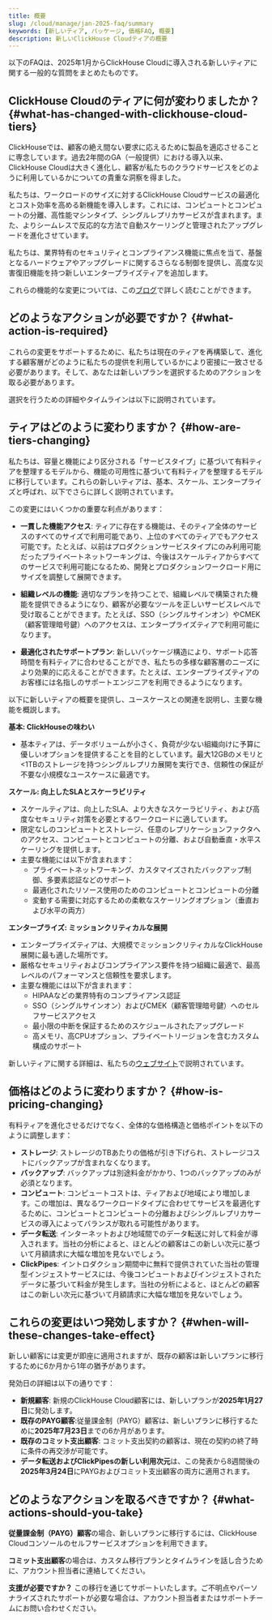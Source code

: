 ```yaml
---
title: 概要
slug: /cloud/manage/jan-2025-faq/summary
keywords: [新しいティア, パッケージ, 価格FAQ, 概要]
description: 新しいClickHouse Cloudティアの概要
---
```


以下のFAQは、2025年1月からClickHouse Cloudに導入される新しいティアに関する一般的な質問をまとめたものです。

## ClickHouse Cloudのティアに何が変わりましたか？ {#what-has-changed-with-clickhouse-cloud-tiers}

ClickHouseでは、顧客の絶え間ない要求に応えるために製品を適応させることに専念しています。過去2年間のGA（一般提供）における導入以来、ClickHouse Cloudは大きく進化し、顧客が私たちのクラウドサービスをどのように利用しているかについての貴重な洞察を得ました。

私たちは、ワークロードのサイズに対するClickHouse Cloudサービスの最適化とコスト効率を高める新機能を導入します。これには、コンピュートとコンピュートの分離、高性能マシンタイプ、シングルレプリカサービスが含まれます。また、よりシームレスで反応的な方法で自動スケーリングと管理されたアップグレードを進化させています。

私たちは、業界特有のセキュリティとコンプライアンス機能に焦点を当て、基盤となるハードウェアやアップグレードに関するさらなる制御を提供し、高度な災害復旧機能を持つ新しいエンタープライズティアを追加します。

これらの機能的な変更については、この[ブログ](https://clickhouse.com/blog/evolution-of-clickhouse-cloud-new-features-superior-performance-tailored-offerings)で詳しく読むことができます。

## どのようなアクションが必要ですか？ {#what-action-is-required}

これらの変更をサポートするために、私たちは現在のティアを再構築して、進化する顧客層がどのように私たちの提供を利用しているかにより密接に一致させる必要があります。そして、あなたは新しいプランを選択するためのアクションを取る必要があります。

選択を行うための詳細やタイムラインは以下に説明されています。

## ティアはどのように変わりますか？ {#how-are-tiers-changing}

私たちは、容量と機能により区分される「サービスタイプ」に基づいて有料ティアを整理するモデルから、機能の可用性に基づいて有料ティアを整理するモデルに移行しています。これらの新しいティアは、基本、スケール、エンタープライズと呼ばれ、以下でさらに詳しく説明されています。

この変更にはいくつかの重要な利点があります：

* **一貫した機能アクセス**: ティアに存在する機能は、そのティア全体のサービスのすべてのサイズで利用可能であり、上位のすべてのティアでもアクセス可能です。たとえば、以前はプロダクションサービスタイプにのみ利用可能だったプライベートネットワーキングは、今後はスケールティアからすべてのサービスで利用可能になるため、開発とプロダクションワークロード用にサイズを調整して展開できます。

* **組織レベルの機能**: 適切なプランを持つことで、組織レベルで構築された機能を提供できるようになり、顧客が必要なツールを正しいサービスレベルで受け取ることができます。たとえば、SSO（シングルサインオン）やCMEK（顧客管理暗号鍵）へのアクセスは、エンタープライズティアで利用可能になります。

* **最適化されたサポートプラン**: 新しいパッケージ構造により、サポート応答時間を有料ティアに合わせることができ、私たちの多様な顧客層のニーズにより効果的に応えることができます。たとえば、エンタープライズティアのお客様には名指しのサポートエンジニアを利用できるようになります。

以下に新しいティアの概要を提供し、ユースケースとの関連を説明し、主要な機能を概説します。

**基本: ClickHouseの味わい**

* 基本ティアは、データボリュームが小さく、負荷が少ない組織向けに予算に優しいオプションを提供することを目的としています。最大12GBのメモリと\<1TBのストレージを持つシングルレプリカ展開を実行でき、信頼性の保証が不要な小規模なユースケースに最適です。

**スケール: 向上したSLAとスケーラビリティ**

* スケールティアは、向上したSLA、より大きなスケーラビリティ、および高度なセキュリティ対策を必要とするワークロードに適しています。
* 限定なしのコンピュートとストレージ、任意のレプリケーションファクタへのアクセス、コンピュートとコンピュートの分離、および自動垂直・水平スケーリングを提供します。
* 主要な機能には以下が含まれます：
  * プライベートネットワーキング、カスタマイズされたバックアップ制御、多要素認証などのサポート
  * 最適化されたリソース使用のためのコンピュートとコンピュートの分離
  * 変動する需要に対応するための柔軟なスケーリングオプション（垂直および水平の両方）

**エンタープライズ: ミッションクリティカルな展開**

* エンタープライズティアは、大規模でミッションクリティカルなClickHouse展開に最も適した場所です。
* 厳格なセキュリティおよびコンプライアンス要件を持つ組織に最適で、最高レベルのパフォーマンスと信頼性を要求します。
* 主要な機能には以下が含まれます：
  * HIPAAなどの業界特有のコンプライアンス認証
  * SSO（シングルサインオン）およびCMEK（顧客管理暗号鍵）へのセルフサービスアクセス
  * 最小限の中断を保証するためのスケジュールされたアップグレード
  * 高メモリ、高CPUオプション、プライベートリージョンを含むカスタム構成のサポート

新しいティアに関する詳細は、私たちの[ウェブサイト](https://clickhouse.com/pricing)で説明されています。

## 価格はどのように変わりますか？ {#how-is-pricing-changing}

有料ティアを進化させるだけでなく、全体的な価格構造と価格ポイントを以下のように調整します：

* **ストレージ**: ストレージのTBあたりの価格が引き下げられ、ストレージコストにバックアップが含まれなくなります。
* **バックアップ**: バックアップは別途料金がかかり、1つのバックアップのみが必須となります。
* **コンピュート**: コンピュートコストは、ティアおよび地域により増加します。この増加は、異なるワークロードタイプに合わせてサービスを最適化するために、コンピュートとコンピュートの分離およびシングルレプリカサービスの導入によってバランスが取れる可能性があります。
* **データ転送**: インターネットおよび地域間でのデータ転送に対して料金が導入されます。当社の分析によると、ほとんどの顧客はこの新しい次元に基づいて月額請求に大幅な増加を見ないでしょう。
* **ClickPipes**: イントロダクション期間中に無料で提供されていた当社の管理型インジェストサービスには、今後コンピュートおよびインジェストされたデータに基づいて料金が発生します。当社の分析によると、ほとんどの顧客はこの新しい次元に基づいて月額請求に大幅な増加を見ないでしょう。

## これらの変更はいつ発効しますか？ {#when-will-these-changes-take-effect}

新しい顧客には変更が即座に適用されますが、既存の顧客は新しいプランに移行するために6か月から1年の猶予があります。

発効日の詳細は以下の通りです：

* **新規顧客**: 新規のClickHouse Cloud顧客には、新しいプランが**2025年1月27日**に発効します。
* **既存のPAYG顧客**:従量課金制（PAYG）顧客は、新しいプランに移行するために**2025年7月23日**までの6か月があります。
* **既存のコミット支出顧客**: コミット支出契約の顧客は、現在の契約の終了時に条件の再交渉が可能です。
* **データ転送およびClickPipesの新しい利用次元**は、この発表から8週間後の**2025年3月24日**にPAYGおよびコミット支出顧客の両方に適用されます。

## どのようなアクションを取るべきですか？ {#what-actions-should-you-take}

**従量課金制（PAYG）顧客**の場合、新しいプランに移行するには、ClickHouse Cloudコンソールのセルフサービスオプションを利用できます。

**コミット支出顧客**の場合は、カスタム移行プランとタイムラインを話し合うために、アカウント担当者に連絡してください。

**支援が必要ですか？**
この移行を通じてサポートいたします。ご不明点やパーソナライズされたサポートが必要な場合は、アカウント担当者またはサポートチームにお問い合わせください。
